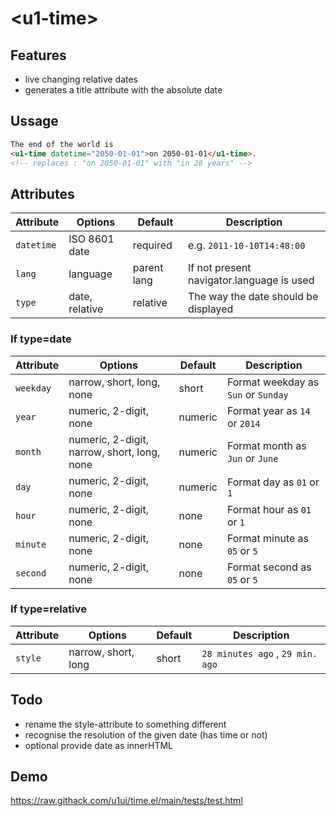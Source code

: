 # &lt;u1-time&gt;

## Features

- live changing relative dates 
- generates a title attribute with the absolute date

## Ussage

```html
The end of the world is
<u1-time datetime="2050-01-01">on 2050-01-01</u1-time>.
<!-- replaces : "on 2050-01-01" with "in 28 years" -->
```

## Attributes

Attribute        | Options                      | Default         | Description
---              | ---                          | ---             | ---
`datetime`       | ISO 8601 date                | required        | e.g. `2011-10-10T14:48:00`
`lang`           | language                     | parent lang     | If not present navigator.language is used
`type`           | date, relative               | relative        | The way the date should be displayed



### If type=date

Attribute        | Options                                      | Default       | Description
---              | ---                                          | ---           | ---
`weekday`        | narrow, short, long, none                    | short         | Format weekday as `Sun` or `Sunday`
`year`           | numeric, 2-digit, none                       | numeric       | Format year as `14` or `2014`
`month`          | numeric, 2-digit, narrow, short, long, none  | numeric       | Format month as `Jun` or `June`
`day`            | numeric, 2-digit, none                       | numeric       | Format day as `01` or `1`
`hour`           | numeric, 2-digit, none                       | none          | Format hour as `01` or `1`
`minute`         | numeric, 2-digit, none                       | none          | Format minute as `05` or `5`
`second`         | numeric, 2-digit, none                       | none          | Format second as `05` or `5`


### If type=relative

Attribute        | Options                                      | Default       | Description
---              | ---                                          | ---           | ---
`style`          | narrow, short, long                          | short         | `28 minutes ago` , `29 min. ago` 


## Todo
- rename the style-attribute to something different
- recognise the resolution of the given date (has time or not)
- optional provide date as innerHTML

## Demo
https://raw.githack.com/u1ui/time.el/main/tests/test.html  

